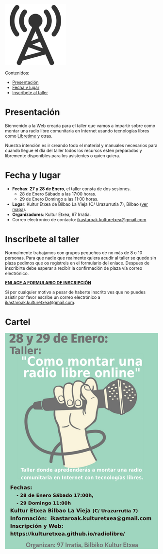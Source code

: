 <img src="img/radio.PNG" width="200" height="200" />

Contenidos:

* [Presentación](#presentación)
* [Fecha y lugar](#fecha-y-lugar)
* [Inscribete al taller](#inscribete-al-taller)

# Presentación 

Bienvenido a la Web creada para el taller que vamos a impartir sobre como montar una radio libre comunitaria en Internet usando tecnologías libres como [Libretime](https://github.com/LibreTime) y otras.

Nuestra intención es ir creando todo el material y manuales necesarios para cuando llegue el día del taller todos los recursos esten preparados y libremente disponibles para los asistentes o quien quiera.

# Fecha y lugar

* **Fechas**: **27 y 28 de Enero**, el taller consta de dos sesiones. 
	* 28 de Enero Sábado a las 17:00 horas.
	* 29 de Enero Domingo a las 11:00 horas.
* **Lugar**: Kultur Etxea de Bilbao La Vieja (C/ Urazurrutia 7), Bilbao ([ver mapa](https://goo.gl/maps/tDxjRysVDn42)).
* **Organizadores**: Kultur Etxea, 97 Irratia.
* Correo electrónico de contacto: <ikastaroak.kulturetxea@gmail.com>.

# Inscribete al taller

Normalmente trabajamos con grupos pequeños de no más de 8 o 10 personas. Para que nadie que realmente quiera acudir al taller se quede sin plaza pedimos que os registreis en el formulario del enlace. Despues de inscribirte debe esperar a recibir la confirmación de plaza vía correo electrónico.

**[ENLACE A FORMULARIO DE INSCRIPCIÓN](https://goo.gl/forms/iNtwc8MNfF8mNawL2)**

Si por cualquier motivo a pesar de haberte inscrito ves que no puedes asistir por favor escribe un correo electrónico a <ikastaroak.kulturetxea@gmail.com>.

# Cartel

![](img/kartela_radio_libre.png)
